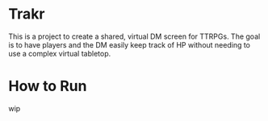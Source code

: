 # Trakr

This is a project to create a shared, virtual DM screen for TTRPGs. The goal is to have players and the DM easily keep track of HP without needing to use a complex virtual tabletop.

# How to Run
wip
